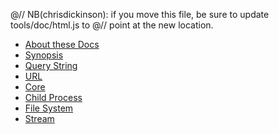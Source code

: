 @// NB(chrisdickinson): if you move this file, be sure to update tools/doc/html.js to
@// point at the new location.
* [About these Docs](documentation.html)
* [Synopsis](synopsis.html)
* [Query String](querystring.html)
* [URL](url.html)
* [Core](core.html)
* [Child Process](childprocess.html)
* [File System](fs.html)
* [Stream](stream.html)
